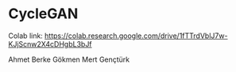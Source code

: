 # CycleGAN

Colab link:
https://colab.research.google.com/drive/1fTTrdVblJ7w-KJjScnw2X4cDHgbL3bJf

Ahmet Berke Gökmen
Mert Gençtürk
